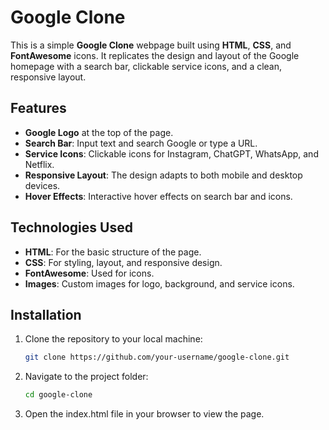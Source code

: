 # Google Clone

This is a simple **Google Clone** webpage built using **HTML**, **CSS**, and **FontAwesome** icons. It replicates the design and layout of the Google homepage with a search bar, clickable service icons, and a clean, responsive layout.

## Features

- **Google Logo** at the top of the page.
- **Search Bar**: Input text and search Google or type a URL.
- **Service Icons**: Clickable icons for Instagram, ChatGPT, WhatsApp, and Netflix.
- **Responsive Layout**: The design adapts to both mobile and desktop devices.
- **Hover Effects**: Interactive hover effects on search bar and icons.

## Technologies Used

- **HTML**: For the basic structure of the page.
- **CSS**: For styling, layout, and responsive design.
- **FontAwesome**: Used for icons.
- **Images**: Custom images for logo, background, and service icons.

## Installation

1. Clone the repository to your local machine:
   ```bash
   git clone https://github.com/your-username/google-clone.git
2. Navigate to the project folder:
    ```bash
    cd google-clone

3. Open the index.html file in your browser to view the page.
